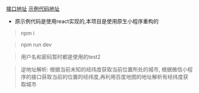  [接口地址](http://huangjiangjun.top:8088)
 [示例代码地址](http://huangjiangjun.top/hkzf)
 * 原示例代码是使用react实现的,本项目是使用原生小程序重构的
 > npm i 

 > npm run dev

 > 用户名和密码暂时都是使用的test2

 > 逆地址解析:
 根据当前未知的经纬度获取当前位置所处的城市,
 根据微信小程序的接口获取当前的位置的经纬度,再利用百度地图的地址解析有经纬度获取城市